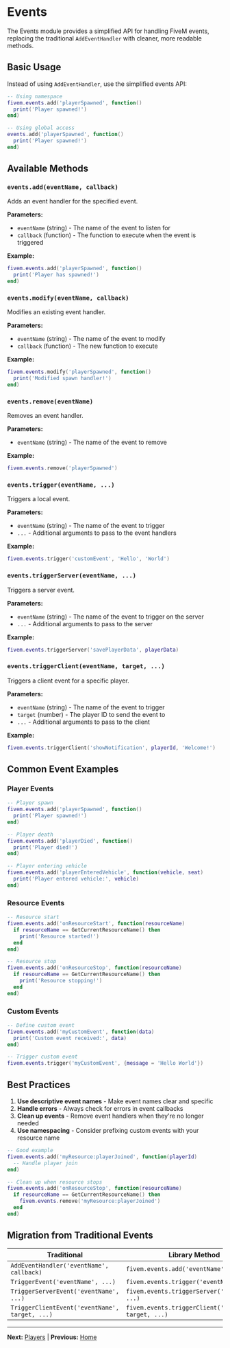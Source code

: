 # Events

The Events module provides a simplified API for handling FiveM events, replacing the traditional `AddEventHandler` with cleaner, more readable methods.

## Basic Usage

Instead of using `AddEventHandler`, use the simplified events API:

```lua
-- Using namespace
fivem.events.add('playerSpawned', function()
  print('Player spawned!')
end)

-- Using global access
events.add('playerSpawned', function()
  print('Player spawned!')
end)
```

## Available Methods

### `events.add(eventName, callback)`

Adds an event handler for the specified event.

**Parameters:**

* `eventName` (string) - The name of the event to listen for
* `callback` (function) - The function to execute when the event is triggered

**Example:**

```lua
fivem.events.add('playerSpawned', function()
  print('Player has spawned!')
end)
```

### `events.modify(eventName, callback)`

Modifies an existing event handler.

**Parameters:**

* `eventName` (string) - The name of the event to modify
* `callback` (function) - The new function to execute

**Example:**

```lua
fivem.events.modify('playerSpawned', function()
  print('Modified spawn handler!')
end)
```

### `events.remove(eventName)`

Removes an event handler.

**Parameters:**

* `eventName` (string) - The name of the event to remove

**Example:**

```lua
fivem.events.remove('playerSpawned')
```

### `events.trigger(eventName, ...)`

Triggers a local event.

**Parameters:**

* `eventName` (string) - The name of the event to trigger
* `...` - Additional arguments to pass to the event handlers

**Example:**

```lua
fivem.events.trigger('customEvent', 'Hello', 'World')
```

### `events.triggerServer(eventName, ...)`

Triggers a server event.

**Parameters:**

* `eventName` (string) - The name of the event to trigger on the server
* `...` - Additional arguments to pass to the server

**Example:**

```lua
fivem.events.triggerServer('savePlayerData', playerData)
```

### `events.triggerClient(eventName, target, ...)`

Triggers a client event for a specific player.

**Parameters:**

* `eventName` (string) - The name of the event to trigger
* `target` (number) - The player ID to send the event to
* `...` - Additional arguments to pass to the client

**Example:**

```lua
fivem.events.triggerClient('showNotification', playerId, 'Welcome!')
```

## Common Event Examples

### Player Events

```lua
-- Player spawn
fivem.events.add('playerSpawned', function()
  print('Player spawned!')
end)

-- Player death
fivem.events.add('playerDied', function()
  print('Player died!')
end)

-- Player entering vehicle
fivem.events.add('playerEnteredVehicle', function(vehicle, seat)
  print('Player entered vehicle:', vehicle)
end)
```

### Resource Events

```lua
-- Resource start
fivem.events.add('onResourceStart', function(resourceName)
  if resourceName == GetCurrentResourceName() then
    print('Resource started!')
  end
end)

-- Resource stop
fivem.events.add('onResourceStop', function(resourceName)
  if resourceName == GetCurrentResourceName() then
    print('Resource stopping!')
  end
end)
```

### Custom Events

```lua
-- Define custom event
fivem.events.add('myCustomEvent', function(data)
  print('Custom event received:', data)
end)

-- Trigger custom event
fivem.events.trigger('myCustomEvent', {message = 'Hello World'})
```

## Best Practices

1. **Use descriptive event names** - Make event names clear and specific
2. **Handle errors** - Always check for errors in event callbacks
3. **Clean up events** - Remove event handlers when they're no longer needed
4. **Use namespacing** - Consider prefixing custom events with your resource name

```lua
-- Good example
fivem.events.add('myResource:playerJoined', function(playerId)
  -- Handle player join
end)

-- Clean up when resource stops
fivem.events.add('onResourceStop', function(resourceName)
  if resourceName == GetCurrentResourceName() then
    fivem.events.remove('myResource:playerJoined')
  end
end)
```

## Migration from Traditional Events

| Traditional                                    | Library Method                                         |
| ---------------------------------------------- | ------------------------------------------------------ |
| `AddEventHandler('eventName', callback)`       | `fivem.events.add('eventName', callback)`              |
| `TriggerEvent('eventName', ...)`               | `fivem.events.trigger('eventName', ...)`               |
| `TriggerServerEvent('eventName', ...)`         | `fivem.events.triggerServer('eventName', ...)`         |
| `TriggerClientEvent('eventName', target, ...)` | `fivem.events.triggerClient('eventName', target, ...)` |

***

**Next:** [Players](players.md) | **Previous:** [Home](../../Home.md)
